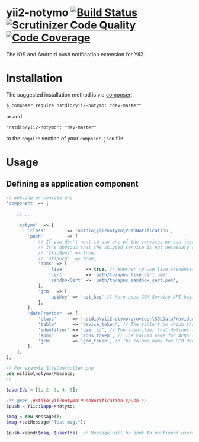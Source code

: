 # yii2-notymo [![Build Status](https://travis-ci.org/nstdio/yii2-notymo.svg?branch=master)](https://travis-ci.org/nstdio/yii2-notymo) [![Scrutinizer Code Quality](https://scrutinizer-ci.com/g/nstdio/yii2-notymo/badges/quality-score.png?b=master)](https://scrutinizer-ci.com/g/nstdio/yii2-notymo/?branch=master) [![Code Coverage](https://scrutinizer-ci.com/g/nstdio/yii2-notymo/badges/coverage.png?b=master)](https://scrutinizer-ci.com/g/nstdio/yii2-notymo/?branch=master)
The iOS and Android push notification extension for Yii2.

# Installation

The suggested installation method is via [composer](https://getcomposer.org/):
```
$ composer require nstdio/yii2-notymo: "dev-master"
```
or add
```
"nstdio/yii2-notymo": "dev-master"
```
to the `require` section of your `composer.json` file.

# Usage

## Defining as application component
```php
// web.php or console.php
'component' => [
    
    // ...
    
    'notymo'  => [
        'class'        => 'nstdio\yii2notymo\PushNotification',
        'push'         => [
            // If you dоn't want to use one of the services we can just skip them loading.
            // It's obvious that the skipped service is not necessary to configure.
            // 'skipApns' => true,
            // 'skipGcm'  => true,
            'apns' => [
                'live'        => true, // Whether to use live credentials.
                'cert'        => 'path/to/apns_live_cert.pem',
                'sandboxCert' => 'path/to/apns_sandbox_cert.pem',
            ],
            'gcm'  => [
                'apiKey' => 'api_key' // Here goes GCM Service API key. 
            ],
        ],
        'dataProvider' => [
            'class'      => 'nstdio\yii2notymo\provider\SQLDataProvider',
            'table'      => 'device_token', // The table from which the data will be obtained.
            'identifier' => 'user_id', // The identifier that defines the criteria for what data will be obtained. In this case, it is the column name from the table.
            'apns'       => 'apns_token', // The column name for APNS device tokens.
            'gcm'        => 'gcm_token', // The column name for GCM device tokens.
        ],
    ],
],

// For example SiteController.php
use nstdio\notymo\Message;
// ...

$userIds = [1, 2, 3, 4, 5];

/** @var \nstdio\yii2notymo\PushNotification $push */
$push = Yii::$app->notymo;

$msg = new Message();
$msg->setMessage("Test msg.");

$push->send($msg, $userIds); // Message will be sent to mentioned users.
```